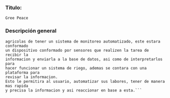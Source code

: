 ### Titulo:
```Gree Peace```
### Descripción general
``` Nuestro proyecto Gree Peace suerge de la necesidad de los trabajadores 
agricolas de tener un sistema de monitoreo automatizado, este estara conformado 
un dispositivo conformado por sensores que realizen la tarea de recibir la 
informacion y enviarla a la base de datos, asi como de interpretarlos para 
hacer funcionar un sistema de riego, ademas se contara con una plataforma para 
revisar la informacion.
Esto le permitira al usuario, automatizar sus labores, tener de manera mas rapida 
y precisa la informacion y asi reaccionar en base a esta.```

